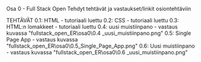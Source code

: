 Osa 0 - Full Stack Open
Tehdyt tehtävät ja vastaukset/linkit osiontehtäviin

TEHTÄVÄT
0.1: HTML - tutoriaali luettu
0.2: CSS - tutoriaali luettu
0.3: HTML:n lomakkeet - tutoriaali luettu
0.4: uusi muistiinpano - vastaus kuvassa "fullstack_open_ER\osa0\0.4 _uusi_muistiinpano.png"
0.5: Single Page App - vastaus kuvassa "fullstack_open_ER\osa0\0.5_Single_Page_App.png"
0.6: Uusi muistiinpano - vastaus kuvassa "fullstack_open_ER\osa0\0.6 _uusi_muistiinpano.png"